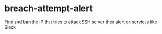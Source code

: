 # breach-attempt-alert
Find and ban the IP that tries to attack SSH server then alert on services like Slack.
